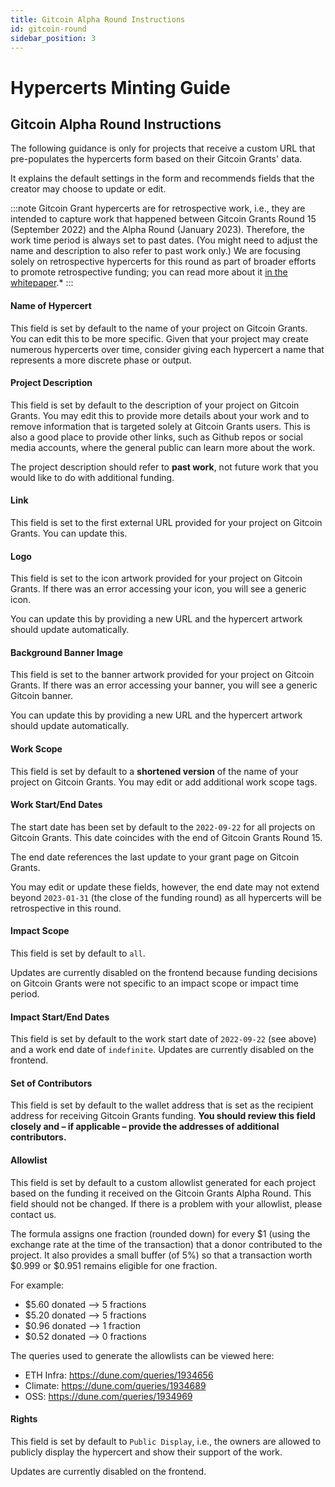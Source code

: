 ```yaml
---
title: Gitcoin Alpha Round Instructions
id: gitcoin-round
sidebar_position: 3
---
```

# Hypercerts Minting Guide

## Gitcoin Alpha Round Instructions

The following guidance is only for projects that receive a custom URL that pre-populates the hypercerts form based on their Gitcoin Grants' data.

It explains the default settings in the form and recommends fields that the creator may choose to update or edit.

:::note
Gitcoin Grant hypercerts are for retrospective work, i.e., they are intended to capture work that happened between Gitcoin Grants Round 15 (September 2022) and the Alpha Round (January 2023). Therefore, the work time period is always set to past dates. (You might need to adjust the name and description to also refer to past work only.) We are focusing solely on retrospective hypercerts for this round as part of broader efforts to promote retrospective funding; you can read more about it [in the whitepaper](whitepaper/retrospective-funding.md).*
:::

#### Name of Hypercert
This field is set by default to the name of your project on Gitcoin Grants. You can edit this to be more specific. Given that your project may create numerous hypercerts over time, consider giving each hypercert a name that represents a more discrete phase or output.

#### Project Description
This field is set by default to the description of your project on Gitcoin Grants. You may edit this to provide more details about your work and to remove information that is targeted solely at Gitcoin Grants users. This is also a good place to provide other links, such as Github repos or social media accounts, where the general public can learn more about the work.

The project description should refer to **past work**, not future work that you would like to do with additional funding.

#### Link
This field is set to the first external URL provided for your project on Gitcoin Grants. You can update this.

#### Logo
This field is set to the icon artwork provided for your project on Gitcoin Grants. If there was an error accessing your icon, you will see a generic icon.

You can update this by providing a new URL and the hypercert artwork should update automatically.

#### Background Banner Image
This field is set to the banner artwork provided for your project on Gitcoin Grants. If there was an error accessing your banner, you will see a generic Gitcoin banner.

You can update this by providing a new URL and the hypercert artwork should update automatically.

#### Work Scope
This field is set by default to a **shortened version** of the name of your project on Gitcoin Grants. You may edit or add additional work scope tags.

#### Work Start/End Dates

The start date has been set by default to the `2022-09-22` for all projects on Gitcoin Grants. This date coincides with the end of Gitcoin Grants Round 15.

The end date references the last update to your grant page on Gitcoin Grants.

You may edit or update these fields, however, the end date may not extend beyond `2023-01-31` (the close of the funding round) as all hypercerts will be retrospective in this round.

#### Impact Scope
This field is set by default to `all`.

Updates are currently disabled on the frontend because funding decisions on Gitcoin Grants were not specific to an impact scope or impact time period.

#### Impact Start/End Dates
This field is set by default to the work start date of `2022-09-22` (see above) and a work end date of `indefinite`. Updates are currently disabled on the frontend.

#### Set of Contributors
This field is set by default to the wallet address that is set as the recipient address for receiving Gitcoin Grants funding. **You should review this field closely and – if applicable – provide the addresses of additional contributors.**

#### Allowlist
This field is set by default to a custom allowlist generated for each project based on the funding it received on the Gitcoin Grants Alpha Round. This field should not be changed. If there is a problem with your allowlist, please contact us.

The formula assigns one fraction (rounded down) for every $1 (using the exchange rate at the time of the transaction) that a donor contributed to the project. It also provides a small buffer (of 5%) so that a transaction worth $0.999 or $0.951 remains eligible for one fraction.

For example:

- $5.60 donated --> 5 fractions
- $5.20 donated --> 5 fractions
- $0.96 donated --> 1 fraction
- $0.52 donated --> 0 fractions

The queries used to generate the allowlists can be viewed here:

- ETH Infra: https://dune.com/queries/1934656
- Climate: https://dune.com/queries/1934689
- OSS: https://dune.com/queries/1934969

#### Rights

This field is set by default to `Public Display`, i.e., the owners are allowed to publicly display the hypercert and show their support of the work.

Updates are currently disabled on the frontend.

